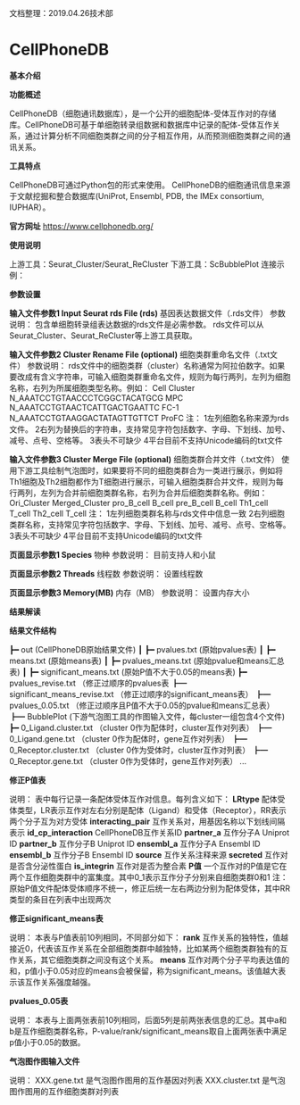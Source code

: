 文档整理：2019.04.26技术部

# CellPhoneDB

**基本介绍**

**功能概述**

CellPhoneDB（细胞通讯数据库），是一个公开的细胞配体-受体互作对的存储库。CellPhoneDB可基于单细胞转录组数据和数据库中记录的配体-受体互作关系，通过计算分析不同细胞类群之间的分子相互作用，从而预测细胞类群之间的通讯关系。

**工具特点**

CellPhoneDB可通过Python包的形式来使用。
CellPhoneDB的细胞通讯信息来源于文献挖掘和整合数据库(UniProt, Ensembl, PDB, the IMEx consortium, IUPHAR）。

**官方网址**
https://www.cellphonedb.org/

**使用说明**

上游工具：Seurat_Cluster/Seurat_ReCluster
下游工具：ScBubblePlot
连接示例：
 


**参数设置**

**输入文件参数1 Input Seurat rds File (rds)**
基因表达数据文件（.rds文件）
参数说明：
包含单细胞转录组表达数据的rds文件是必需参数。
rds文件可以从Seurat_Cluster、Seurat_ReCluster等上游工具获取。

**输入文件参数2 Cluster Rename File (optional)**
细胞类群重命名文件（.txt文件）
参数说明：
rds文件中的细胞类群（cluster）名称通常为阿拉伯数字。如果要改成有含义字符串，可输入细胞类群重命名文件，规则为每行两列，左列为细胞名称，右列为所属细胞类型名称。例如：
Cell	Cluster
N_AAATCCTGTAACCCTCGGCTACATGCG	MPC
N_AAATCCTGTAACTCATTGACTGAATTC	FC-1
N_AAATCCTGTAAGGACTATAGTTGTTCT	ProFC
注：
1左列细胞名称来源为rds文件。
2右列为替换后的字符串，支持常见字符包括数字、字母、下划线、加号、减号、点号、空格等。
3表头不可缺少
4平台目前不支持Unicode编码的txt文件

**输入文件参数3 Cluster Merge File (optional)**
细胞类群合并文件（.txt文件）
使用下游工具绘制气泡图时，如果要将不同的细胞类群合为一类进行展示，例如将Th1细胞及Th2细胞都作为T细胞进行展示，可输入细胞类群合并文件，规则为每行两列，左列为合并前细胞类群名称，右列为合并后细胞类群名称。例如：
Ori_Cluster	Merged_Cluster
pro_B_cell	B_cell
pre_B_cell	B_cell
Th1_cell	T_cell
Th2_cell	T_cell
注：
1左列细胞类群名称与rds文件中信息一致
2右列细胞类群名称，支持常见字符包括数字、字母、下划线、加号、减号、点号、空格等。
3表头不可缺少
4平台目前不支持Unicode编码的txt文件

**页面显示参数1 Species**
物种
参数说明：
目前支持人和小鼠

**页面显示参数2 Threads**
线程数
参数说明：
设置线程数

**页面显示参数3 Memory(MB)**
内存（MB）
参数说明：
设置内存大小

**结果解读**

**结果文件结构**

┣━ out (CellPhoneDB原始结果文件)
┃   ┣━ pvalues.txt (原始pvalues表)
┃   ┣━ means.txt (原始means表)
┃   ┣━ pvalues_means.txt (原始pvalue和means汇总表)
┃   ┣━ significant_means.txt (原始P值不大于0.05的means表)
┣━ pvalues_revise.txt （修正过顺序的pvalues表
┣━ significant_means_revise.txt （修正过顺序的significant_means表）
┣━ pvalues_0.05.txt （修正过顺序且P值不大于0.05的pvalue和means汇总表）
┣━ BubblePlot (下游气泡图工具的作图输入文件，每cluster一组包含4个文件)
   ┣━ 0_Ligand.cluster.txt （cluster 0作为配体时，cluster互作对列表）
   ┣━ 0_Ligand.gene.txt （cluster 0作为配体时，gene互作对列表）
   ┣━ 0_Receptor.cluster.txt （cluster 0作为受体时，cluster互作对列表）
   ┣━ 0_Receptor.gene.txt （cluster 0作为受体时，gene互作对列表）
...


**修正P值表**

 
说明：
表中每行记录一条配体受体互作对信息。每列含义如下：
**LRtype** 配体受体类型，LR表示互作对左右分别是配体（Ligand）和受体（Receptor），RR表示两个分子互为对方受体
**interacting_pair** 互作关系对，用基因名称以下划线间隔表示
**id_cp_interaction** CellPhoneDB互作关系ID
**partner_a** 互作分子A Uniprot ID
**partner_b** 互作分子B Uniprot ID
**ensembl_a** 互作分子A Ensembl ID
**ensembl_b** 互作分子B Ensembl ID
**source** 互作关系注释来源
**secreted** 互作对是否含分泌性蛋白
**is_integrin** 互作对是否为整合素
**P值** 一个互作对的P值是它在两个互作细胞类群中的富集度。其中0_1表示互作分子分别来自细胞类群0和1
注：原始P值文件配体受体顺序不统一，修正后统一左右两边分别为配体受体，其中RR类型的条目在列表中出现两次

**修正significant_means表**

 

说明：
本表与P值表前10列相同，不同部分如下：
**rank** 互作关系的独特性，值越接近0，代表该互作关系在全部细胞类群中越独特，比如某两个细胞类群独有的互作关系，其它细胞类群之间没有这个关系。
**means** 互作对两个分子平均表达值的和，p值小于0.05对应的means会被保留，称为significant_means。该值越大表示该互作关系强度越强。

**pvalues_0.05表**

 
说明：
本表与上面两张表前10列相同，后面5列是前两张表信息的汇总。其中a和b是互作细胞类群名称，P-value/rank/significant_means取自上面两张表中满足p值小于0.05的数据。

**气泡图作图输入文件**

     
说明：
XXX.gene.txt 是气泡图作图用的互作基因对列表
XXX.cluster.txt 是气泡图作图用的互作细胞类群对列表

